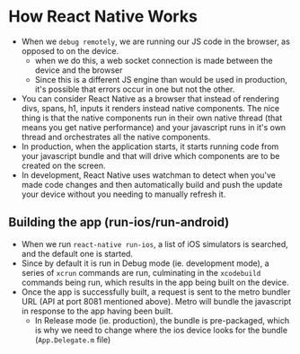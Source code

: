 
# How React Native Works
- When we `debug remotely`, we are running our JS code in the browser, as opposed to on the device.
	- when we do this, a web socket connection is made between the device and the browser
	- Since this is a different JS engine than would be used in production, it's possible that errors occur in one but not the other.
- You can consider React Native as a browser that instead of rendering divs, spans, h1, inputs it renders instead native components. The nice thing is that the native components run in their own native thread (that means you get native performance) and your javascript runs in it's own thread and orchestrates all the native components.
- In production, when the application starts, it starts running code from your javascript bundle and that will drive which components are to be created on the screen.
- In development, React Native uses watchman to detect when you've made code changes and then automatically build and push the update your device without you needing to manually refresh it.

## Building the app (run-ios/run-android)
- When we run `react-native run-ios`, a list of iOS simulators is searched, and the default one is started.
- Since by default it is run in Debug mode (ie. development mode), a series of `xcrun` commands are run, culminating in the `xcodebuild` commands being run, which results in the app being built on the device.
- Once the app is successfully built, a request is sent to the metro bundler URL (API at port 8081 mentioned above). Metro will bundle the javascript in response to the app having been built.
	- In Release mode (ie. production), the bundle is pre-packaged, which is why we need to change where the ios device looks for the bundle (`App.Delegate.m` file)
